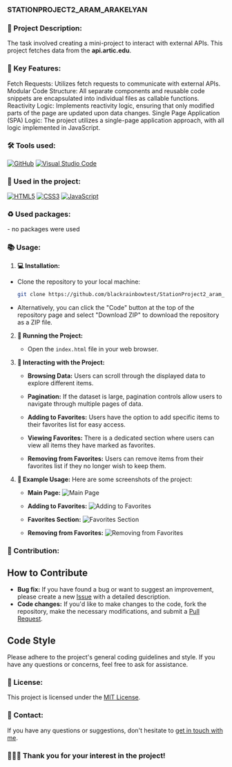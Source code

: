 ### STATIONPROJECT2_ARAM_ARAKELYAN


### 💫 Project Description:
The task involved creating a mini-project to interact with external APIs. This project fetches data from the <b>api.artic.edu</b>.

### 🚀 Key Features:
Fetch Requests: Utilizes fetch requests to communicate with external APIs.
Modular Code Structure: All separate components and reusable code snippets are encapsulated into individual files as callable functions.
Reactivity Logic: Implements reactivity logic, ensuring that only modified parts of the page are updated upon data changes.
Single Page Application (SPA) Logic: The project utilizes a single-page application approach, with all logic implemented in JavaScript.

### 🛠 Tools used:
[![GitHub](https://img.shields.io/badge/github-000.svg?&style=for-the-badge&logo=github&logoColor=fff)](https://github.com/)
[![Visual Studio Code](https://img.shields.io/badge/vs%20code-007ACC.svg?&style=for-the-badge&logo=visual-studio-code&logoColor=fff)](https://code.visualstudio.com/)


### 🏴 Used in the project:
[![HTML5](https://img.shields.io/badge/html-E34F26.svg?&style=for-the-badge&logo=html5&logoColor=fff)](https://developer.mozilla.org/en-US/docs/Web/HTML)
[![CSS3](https://img.shields.io/badge/css-1572B6.svg?&style=for-the-badge&logo=css3&logoColor=fff)](https://developer.mozilla.org/en-US/docs/Web/CSS)
[![JavaScript](https://img.shields.io/badge/javascript-F7DF1E.svg?&style=for-the-badge&logo=javascript&logoColor=fff)](https://developer.mozilla.org/en-US/docs/Web/JavaScript)


### ♻ Used packages:
<p>
- no packages were used
</p>

### 📚 Usage:

1. **💻 Installation:**
- Clone the repository to your local machine:
    ```bash
    git clone https://github.com/blackrainbowtest/StationProject2_aram_arakelyan.git
    ```
- Alternatively, you can click the "Code" button at the top of the repository page and select "Download ZIP" to download the repository as a ZIP file.

2. **🚀 Running the Project:**
   - Open the `index.html` file in your web browser.

3. **🤝 Interacting with the Project:**
   - **Browsing Data:** Users can scroll through the displayed data to explore different items.
  
    - **Pagination:** If the dataset is large, pagination controls allow users to navigate through multiple pages of data.
    
    - **Adding to Favorites:** Users have the option to add specific items to their favorites list for easy access.
    
    - **Viewing Favorites:** There is a dedicated section where users can view all items they have marked as favorites.
    
    - **Removing from Favorites:** Users can remove items from their favorites list if they no longer wish to keep them.

4. **🌟 Example Usage:**
   Here are some screenshots of the project:

    - **Main Page:**
    ![Main Page](https://drive.google.com/uc?id=1DqEW6JpzbJCqgs5C-1jq_VX3Opeol7aG)

    - **Adding to Favorites:**
    ![Adding to Favorites](https://drive.google.com/uc?id=1m4Bmetf6rOG499QE23qyOidBqwxw04iR)

    - **Favorites Section:**
    ![Favorites Section](https://drive.google.com/uc?id=15H9VX6zkBdzX5mBQzD45zOzGWwUXZfqt)

    - **Removing from Favorites:**
    ![Removing from Favorites](https://drive.google.com/uc?id=1uD_ggbaf4gXuFBYqan2iwNM8cKbW8_p1)

### 🤝 Contribution:

## How to Contribute

- **Bug fix:** If you have found a bug or want to suggest an improvement, please create a new [Issue](https://github.com/blackrainbowtest/StationProject2_aram_arakelyan/issues) with a detailed description.
- **Code changes:** If you'd like to make changes to the code, fork the repository, make the necessary modifications, and submit a [Pull Request](https://github.com/blackrainbowtest/StationProject2_aram_arakelyan/pulls).

## Code Style
Please adhere to the project's general coding guidelines and style. If you have any questions or concerns, feel free to ask for assistance.

### 📝 License:
This project is licensed under the [MIT License](https://github.com/blackrainbowtest/StationProject2_aram_arakelyan/blob/main/LICENSE).

### 📧 Contact:
If you have any questions or suggestions, don't hesitate to [get in touch with me](https://github.com/blackrainbowtest).


### 💖💙🧡 Thank you for your interest in the project!
